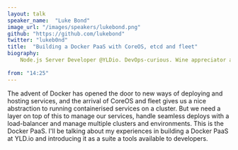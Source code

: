 ```yaml
---
layout: talk
speaker_name:  "Luke Bond"
image_url: "/images/speakers/lukebond.png"
github: "https://github.com/lukebond"
twitter: "lukeb0nd"
title:  "Building a Docker PaaS with CoreOS, etcd and fleet"
biography:
    Node.js Server Developer @YLDio. DevOps-curious. Wine appreciator and amateur beer maker.
  
from: "14:25"
---
```


The advent of Docker has opened the door to new ways of deploying and hosting services, and the arrival of CoreOS and fleet gives us a nice abstraction to running containerised services on a cluster. But we need a layer on top of this to manage our services, handle seamless deploys with a load-balancer and manage multiple clusters and environments. This is the Docker PaaS. I'll be talking about my experiences in building a Docker PaaS at YLD.io and introducing it as a suite a tools available to developers.

